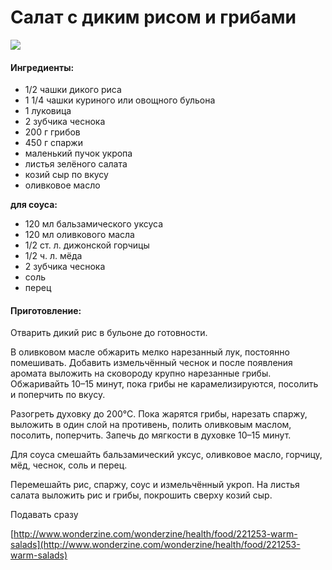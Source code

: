 ﻿---
image: https://s-media-cache-ak0.pinimg.com/564x/79/b9/44/79b944736b9413ab91d5ee53845202d6.jpg
---
# Салат с диким рисом и грибами

![](https://s-media-cache-ak0.pinimg.com/564x/79/b9/44/79b944736b9413ab91d5ee53845202d6.jpg)

#### Ингредиенты:

* 1/2 чашки дикого риса
* 1 1/4 чашки куриного или овощного бульона
* 1 луковица
* 2 зубчика чеснока
* 200 г грибов
* 450 г спаржи
* маленький пучок укропа
* листья зелёного салата
* козий сыр по вкусу
* оливковое масло

**для соуса:**

* 120 мл бальзамического уксуса
* 120 мл оливкового масла
* 1/2 ст. л. дижонской горчицы
* 1/2 ч. л. мёда
* 2 зубчика чеснока
* соль
* перец

#### Приготовление:

Отварить дикий рис в бульоне до готовности.

В оливковом масле обжарить мелко нарезанный лук, постоянно помешивать. Добавить измельчённый чеснок и после появления аромата выложить на сковороду крупно нарезанные грибы. Обжаривайть 10–15 минут, пока грибы не карамелизируются, посолить и поперчить по вкусу.

Разогреть духовку до 200°С. Пока жарятся грибы, нарезать спаржу, выложить в один слой на противень, полить оливковым маслом, посолить, поперчить. Запечь до мягкости в духовке 10–15 минут.

Для соуса смешайть бальзамический уксус, оливковое масло, горчицу, мёд, чеснок, соль и перец.

Перемешайть рис, спаржу, соус и измельчённый укроп. На листья салата выложить рис и грибы, покрошить сверху козий сыр.

Подавать сразу

[http://www.wonderzine.com/wonderzine/health/food/221253-warm-salads](http://www.wonderzine.com/wonderzine/health/food/221253-warm-salads)

